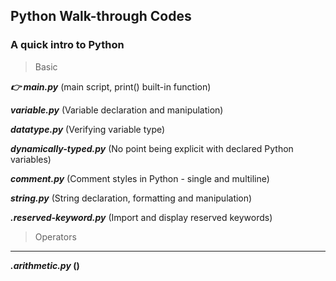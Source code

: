 ## Python Walk-through Codes
### A quick intro to Python

> Basic

***:point_right: main.py*** (main script, print() built-in function)
 
***variable.py*** (Variable declaration and manipulation)

***datatype.py*** (Verifying variable type)

***dynamically-typed.py*** (No point being explicit with declared Python variables)

***comment.py*** (Comment styles in Python - single and multiline)

***string.py*** (String declaration, formatting and manipulation)

***.reserved-keyword.py*** (Import and display reserved keywords)

> Operators
---
***.arithmetic.py* ()**